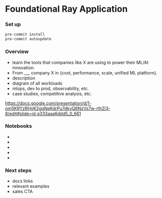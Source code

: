 # Foundational Ray Application

### Set up
```bash
pre-commit install
pre-commit autoupdate
```

### Overview
- learn the tools that companies like X are using to power their ML/AI innovation.
- From ___ company X in {cost, performance, scale, unified ML platform}.
- description
- diagram of all workloads
- mlops, dev to prod, observability, etc.
- case studies, competitive analysis, etc.

https://docs.google.com/presentation/d/1-om5KRYzRHnK2gqNeKdrPu7dkvQ6NzVs7w-rthZi3-8/edit#slide=id.g333aaa6ddd5_0_661


### Notebooks
-
-
-
-
-

### Next steps
- docs links
- relevant examples
- sales CTA
